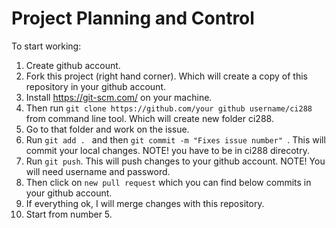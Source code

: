 
# Project Planning and Control

To start working:

1. Create github account.
2. Fork this project (right hand corner). Which will create a copy of this repository in your github account.
3. Install https://git-scm.com/ on your machine.
4. Then run `git clone https://github.com/your github username/ci288` from command line tool. Which will create new folder ci288.
5. Go to that folder and work on the issue. 
6. Run `git add . ` and then `git commit -m "Fixes issue number" `. This will commit your local changes. NOTE! you have to be in ci288 direcotry.
7. Run `git push`. This will push changes to your github account. NOTE! You will need username and password.
8. Then click on `new pull request` which you can find below commits in your github account.
9. If everything ok, I will merge changes with this repository.
10. Start from number 5.


